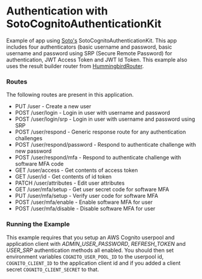 # Authentication with SotoCognitoAuthenticationKit

Example of app using [Soto's](https://github.com/soto-project/soto) SotoCognitoAuthenticationKit. This app includes four authenticators (basic username and password, basic username and password using SRP (Secure Remote Password) for authentication, JWT Access Token and JWT Id Token. This example also uses the result builder router from [HummingbirdRouter](https://docs.hummingbird.codes/2.0/documentation/hummingbirdrouter).

### Routes

The following routes are present in this application.

- PUT /user - Create a new user
- POST /user/login - Login in user with username and password
- POST /user/login/srp - Login in user with username and password using SRP
- POST /user/respond - Generic response route for any authentication challenges
- POST /user/respond/password - Respond to authenticate challenge with new password
- POST /user/respond/mfa - Respond to authenticate challenge with software MFA code
- GET /user/access - Get contents of access token
- GET /user/id - Get contents of id token
- PATCH /user/attributes - Edit user attributes
- GET /user/mfa/setup - Get user secret code for software MFA
- PUT /user/mfa/setup - Verify user code for software MFA
- POST /user/mfa/enable - Enable software MFA for user
- POST /user/mfa/disable - Disable software MFA for user

### Running the Example

This example requires that you setup an AWS Cognito userpool and application client with *ADMIN_USER_PASSWORD*, *REFRESH_TOKEN* and *USER_SRP* authentication methods all enabled. You should then set environment variables `COGNITO_USER_POOL_ID` to the userpool id, `COGNITO_CLIENT_ID` to the application client id and if you added a client secret `COGNITO_CLIENT_SECRET` to that.